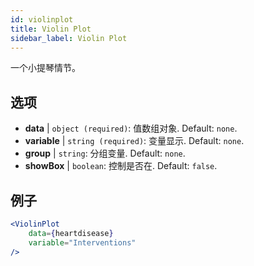 ```yaml
---
id: violinplot
title: Violin Plot
sidebar_label: Violin Plot
---
```


一个小提琴情节。

## 选项

* __data__ | `object (required)`: 值数组对象. Default: `none`.
* __variable__ | `string (required)`: 变量显示. Default: `none`.
* __group__ | `string`: 分组变量. Default: `none`.
* __showBox__ | `boolean`: 控制是否在. Default: `false`.


## 例子

```jsx live
<ViolinPlot 
    data={heartdisease} 
    variable="Interventions"
/>
```

